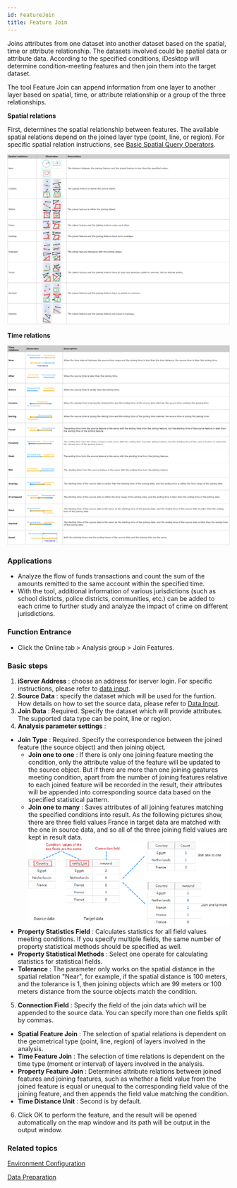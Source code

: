 ```yaml
---
id: FeatureJoin
title: Feature Join
---
```

Joins attributes from one dataset into another dataset based on the spatial,
time or attribute relationship. The datasets involved could be spatial data or
attribute data. According to the specified conditions, iDesktop will determine
condition-meeting features and then join them into the target dataset.

The tool Feature Join can append information from one layer to another layer
based on spatial, time, or attribute relationship or a group of the three
relationships.

**Spatial relations**

First, determines the spatial relationship between features. The available
spatial relations depend on the joined layer type (point, line, or region).
For specific spatial relation instructions, see [Basic Spatial Query
Operators](../Query/SQ_BasicOperators).

![](img/FeatureJoinTable.png)
  
**Time relations**

![](img/TimeRelationTable.png)
  
###  Applications

  * Analyze the flow of funds transactions and count the sum of the amounts remitted to the same account within the specified time.
  * With the tool, additional information of various jurisdictions (such as school districts, police districts, communities, etc.) can be added to each crime to further study and analyze the impact of crime on different jurisdictions.

###  Function Entrance

  * Click the Online tab > Analysis group > Join Features.

###  Basic steps

1. **iServer Address** : choose an address for iserver login. For specific instructions, please refer to [data input](DataInputType).
2. **Source Data** : specify the dataset which will be used for the funtion. How details on how to set the source data, please refer to [Data Input](DataInputType).
3. **Join Data** : Required. Specify the dataset which will provide attributes. The supported data type can be point, line or region.
4. **Analysis parameter settings** : 
  * **Join Type** : Required. Specify the correspondence between the joined feature (the source object) and then joining object. 
    * **Join one to one** : If there is only one joining feature meeting the condition, only the attribute value of the feature will be updated to the source object. But if there are more than one joining geatures meeting condition, apart from the number of joining features relative to each joined feature will be recorded in the result, their attributes will be appended into corresponding source data based on the specified statistical pattern.
    * **Join one to many** : Saves attributes of all joining features matching the specified conditions into result. As the following pictures show, there are three field values France in target data are matched with the one in source data, and so all of the three joining field values are kept in result data. ![](img/JoinType.png)
  * **Property Statistics Field** : Calculates statistics for all field values meeting conditions. If you specify multiple fields, the same number of property statistical methods should be specified as well.
  * **Property Statistical Methods** : Select one operate for calculating statistics for statistical fields.
  * **Tolerance** : The parameter only works on the spatial distance in the spatial relation "Near", for example, if the spatial distance is 100 meters, and the tolerance is 1, then joining objects which are 99 meters or 100 meters distance from the source objects match the condition.
5. **Connection Field** : Specify the field of the join data which will be appended to the source data. You can specify more than one fields split by commas.
  * **Spatial Feature Join** : The selection of spatial relations is dependent on the geometrical type (point, line, region) of layers involved in the analysis.
  * **Time Feature Join** : The selection of time relations is dependent on the time type (moment or interval) of layers involved in the analysis.
  * **Property Feature Join** : Determines attribute relations between joined features and joining features, such as whether a field value from the joined feature is equal or unequal to the corresponding field value of the joining feature, and then appends the field value matching the condition.
  * **Time Distance Unit** : Second is by default.
6. Click OK to perform the feature, and the result will be opened automatically on the map window and its path will be output in the output window.

###  Related topics

 [Environment Configuration](BigDataAnalysisEnvironmentConfiguration)

 [Data Preparation](DataPreparation)
